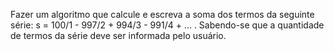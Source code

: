 Fazer um algoritmo que calcule e escreva a soma dos termos da seguinte série:
s = 100/1 - 997/2 + 994/3 - 991/4 + ... . Sabendo-se que a quantidade de termos da série deve ser informada pelo usuário.
